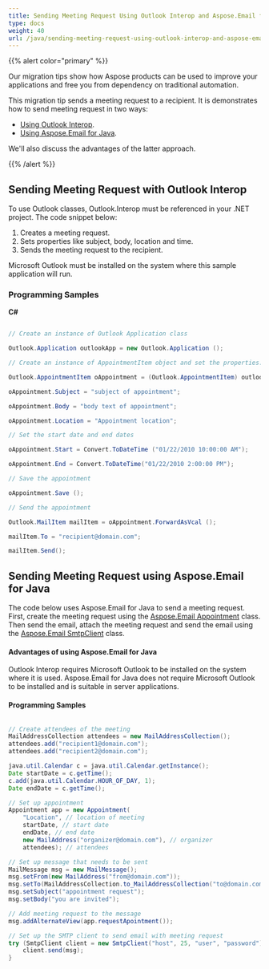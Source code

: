 ```yaml
---
title: Sending Meeting Request Using Outlook Interop and Aspose.Email for Java
type: docs
weight: 40
url: /java/sending-meeting-request-using-outlook-interop-and-aspose-email-for-java/
---
```



{{% alert color="primary" %}} 

Our migration tips show how Aspose products can be used to improve your applications and free you from dependency on traditional automation.

This migration tip sends a meeting request to a recipient. It is demonstrates how to send meeting request in two ways:

- [Using Outlook Interop](#sending-meeting-request-with-outlook-interop).
- [Using Aspose.Email for Java](#advantages-of-using-asposeemail-for-java).

We'll also discuss the advantages of the latter approach.

{{% /alert %}} 
## **Sending Meeting Request with Outlook Interop**
To use Outlook classes, Outlook.Interop must be referenced in your .NET project. The code snippet below:

1. Creates a meeting request.
1. Sets properties like subject, body, location and time.
1. Sends the meeting request to the recipient.

Microsoft Outlook must be installed on the system where this sample application will run.
### **Programming Samples**
**C#**

~~~cs

// Create an instance of Outlook Application class

Outlook.Application outlookApp = new Outlook.Application ();

// Create an instance of AppointmentItem object and set the properties:

Outlook.AppointmentItem oAppointment = (Outlook.AppointmentItem) outlookApp.CreateItem (Outlook.OlItemType.olAppointmentItem);

oAppointment.Subject = "subject of appointment";

oAppointment.Body = "body text of appointment";

oAppointment.Location = "Appointment location";

// Set the start date and end dates

oAppointment.Start = Convert.ToDateTime ("01/22/2010 10:00:00 AM");

oAppointment.End = Convert.ToDateTime("01/22/2010 2:00:00 PM");

// Save the appointment

oAppointment.Save ();

// Send the appointment

Outlook.MailItem mailItem = oAppointment.ForwardAsVcal ();

mailItem.To = "recipient@domain.com";

mailItem.Send();


~~~
## **Sending Meeting Request using Aspose.Email for Java**
The code below uses Aspose.Email for Java to send a meeting request. First, create the meeting request using the [Aspose.Email Appointment](https://apireference.aspose.com/email/java/com.aspose.email/Appointment) class. Then send the email, attach the meeting request and send the email using the [Aspose.Email SmtpClient](https://apireference.aspose.com/email/java/com.aspose.email/SmtpClient) class.
#### **Advantages of using Aspose.Email for Java**
Outlook Interop requires Microsoft Outlook to be installed on the system where it is used. Aspose.Email for Java does not require Microsoft Outlook to be installed and is suitable in server applications.
#### **Programming Samples**

~~~Java

// Create attendees of the meeting
MailAddressCollection attendees = new MailAddressCollection();
attendees.add("recipient1@domain.com");
attendees.add("recipient2@domain.com");

java.util.Calendar c = java.util.Calendar.getInstance();
Date startDate = c.getTime();
c.add(java.util.Calendar.HOUR_OF_DAY, 1);
Date endDate = c.getTime();

// Set up appointment
Appointment app = new Appointment(
    "Location", // location of meeting
    startDate, // start date
    endDate, // end date
    new MailAddress("organizer@domain.com"), // organizer
    attendees); // attendees

// Set up message that needs to be sent
MailMessage msg = new MailMessage();
msg.setFrom(new MailAddress("from@domain.com"));
msg.setTo(MailAddressCollection.to_MailAddressCollection("to@domain.com"));
msg.setSubject("appointment request");
msg.setBody("you are invited");

// Add meeting request to the message
msg.addAlternateView(app.requestApointment());

// Set up the SMTP client to send email with meeting request
try (SmtpClient client = new SmtpClient("host", 25, "user", "password")) {
    client.send(msg);
}

~~~
